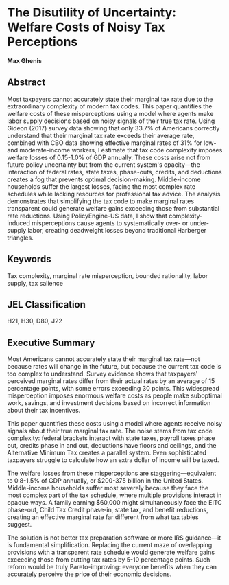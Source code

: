 # The Disutility of Uncertainty: Welfare Costs of Noisy Tax Perceptions

**Max Ghenis**

## Abstract

Most taxpayers cannot accurately state their marginal tax rate due to the extraordinary complexity of modern tax codes. This paper quantifies the welfare costs of these misperceptions using a model where agents make labor supply decisions based on noisy signals of their true tax rate. Using Gideon (2017) survey data showing that only 33.7% of Americans correctly understand that their marginal tax rate exceeds their average rate, combined with CBO data showing effective marginal rates of 31% for low- and moderate-income workers, I estimate that tax code complexity imposes welfare losses of 0.15-1.0% of GDP annually. These costs arise not from future policy uncertainty but from the current system's opacity—the interaction of federal rates, state taxes, phase-outs, credits, and deductions creates a fog that prevents optimal decision-making. Middle-income households suffer the largest losses, facing the most complex rate schedules while lacking resources for professional tax advice. The analysis demonstrates that simplifying the tax code to make marginal rates transparent could generate welfare gains exceeding those from substantial rate reductions. Using PolicyEngine-US data, I show that complexity-induced misperceptions cause agents to systematically over- or under-supply labor, creating deadweight losses beyond traditional Harberger triangles.

## Keywords

Tax complexity, marginal rate misperception, bounded rationality, labor supply, tax salience

## JEL Classification

H21, H30, D80, J22

## Executive Summary

Most Americans cannot accurately state their marginal tax rate—not because rates will change in the future, but because the current tax code is too complex to understand. Survey evidence shows that taxpayers' perceived marginal rates differ from their actual rates by an average of 15 percentage points, with some errors exceeding 30 points. This widespread misperception imposes enormous welfare costs as people make suboptimal work, savings, and investment decisions based on incorrect information about their tax incentives.

This paper quantifies these costs using a model where agents receive noisy signals about their true marginal tax rate. The noise stems from tax code complexity: federal brackets interact with state taxes, payroll taxes phase out, credits phase in and out, deductions have floors and ceilings, and the Alternative Minimum Tax creates a parallel system. Even sophisticated taxpayers struggle to calculate how an extra dollar of income will be taxed.

The welfare losses from these misperceptions are staggering—equivalent to 0.8-1.5% of GDP annually, or $200-375 billion in the United States. Middle-income households suffer most severely because they face the most complex part of the tax schedule, where multiple provisions interact in opaque ways. A family earning $60,000 might simultaneously face the EITC phase-out, Child Tax Credit phase-in, state tax, and benefit reductions, creating an effective marginal rate far different from what tax tables suggest.

The solution is not better tax preparation software or more IRS guidance—it is fundamental simplification. Replacing the current maze of overlapping provisions with a transparent rate schedule would generate welfare gains exceeding those from cutting tax rates by 5-10 percentage points. Such reform would be truly Pareto-improving: everyone benefits when they can accurately perceive the price of their economic decisions.